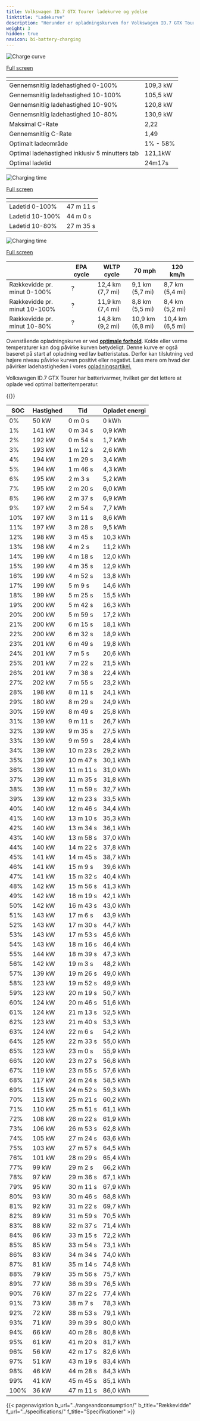 ```yaml
---
title: Volkswagen ID.7 GTX Tourer ladekurve og ydelse
linktitle: "Ladekurve"
description: "Herunder er opladningskurven for Volkswagen ID.7 GTX Tourer, der viser ladehastigheden ved forskellige batteriniveauer. Derudover giver grafer for rækkevidde og tid omfattende detaljer om opladningsydelsen."
weight: 3
hidden: true
navicon: bi-battery-charging
---
```

<!-- markdownlint-disable MD033 -->
<!-- markdownlint-disable MD010 -->
<img src="/images/nb-NO/models/volkswagen/id.7/id.7_gtx_tourer/chargingcurve.svg" alt="Charge curve" class="img-fluid">

[Full screen](/images/nb-NO/models/volkswagen/id.7/id.7_gtx_tourer/chargingcurve.svg)


<div class="table-responsive">
<table class="table table-striped border">
	<thead>
		<tr>
			<th>
			</th>
			<th>
			</th>
		</tr>
	</thead>
	<tbody>
		<tr>
			<td>
				Gennemsnitlig ladehastighed 0-100%
			</td>
			<td>
				109,3 kW
			</td>
		</tr>
		<tr>
			<td>
				Gennemsnitlig ladehastighed 10-100%
			</td>
			<td>
				105,5 kW
			</td>
		</tr>
		<tr>
			<td>
				Gennemsnitlig ladehastighed 10-90%
			</td>
			<td>
				120,8 kW
			</td>
		</tr>
		<tr>
			<td>
				Gennemsnitlig ladehastighed 10-80%
			</td>
			<td>
				130,9 kW
			</td>
		</tr>
		<tr>
			<td>
				Maksimal C-Rate
			</td>
			<td>
				2,22
			</td>
		</tr>
		<tr>
			<td>
				Gennemsnitlig C-Rate
			</td>
			<td>
				1,49
			</td>
		</tr>
		<tr>
			<td>
				Optimalt ladeområde
			</td>
			<td>
				1% - 58%
			</td>
		</tr>
		<tr>
			<td>
				Optimal ladehastighed inklusiv 5 minutters tab
			</td>
			<td>
				121,1kW
			</td>
		</tr>
		<tr>
			<td>
				Optimal ladetid
			</td>
			<td>
				24m17s
			</td>
		</tr>
	</tbody>
</table>
</div>
<img src="/images/nb-NO/models/volkswagen/id.7/id.7_gtx_tourer/chargingtime.svg" alt="Charging time" class="img-fluid">

[Full screen](/images/nb-NO/models/volkswagen/id.7/id.7_gtx_tourer/chargingtime.svg)
<div class="table-responsive">
<table class="table table-striped border">
	<thead>
		<tr>
			<th>
			</th>
			<th>
			</th>
		</tr>
	</thead>
	<tbody>
		<tr>
			<td>
				Ladetid 0-100%
			</td>
			<td>
				 47 m 11 s
			</td>
		</tr>
		<tr>
			<td>
				Ladetid 10-100%
			</td>
			<td>
				 44 m 0 s
			</td>
		</tr>
		<tr>
			<td>
				Ladetid 10-80%
			</td>
			<td>
				 27 m 35 s
			</td>
		</tr>
	</tbody>
</table>
</div>
<img src="/images/nb-NO/models/volkswagen/id.7/id.7_gtx_tourer/chargerangespeed.svg" alt="Charging time" class="img-fluid">

[Full screen](/images/nb-NO/models/volkswagen/id.7/id.7_gtx_tourer/chargerangespeed.svg)
<div class="table-responsive">
<table class="table table-striped border">
	<thead>
		<tr>
			<th>
			</th>
			<th>
				EPA cycle
			</th>
			<th>
				WLTP cycle
			</th>
			<th>
				70 mph
			</th>
			<th>
				120 km/h
			</th>
		</tr>
	</thead>
	<tbody>
		<tr>
			<td>
				Rækkevidde pr. minut 0-100%
			</td>
			<td>
				?
			</td>
			<td>
				12,4 km (7,7 mi)
			</td>
			<td>
				9,1 km (5,7 mi)
			</td>
			<td>
				8,7 km (5,4 mi)
			</td>
		</tr>
		<tr>
			<td>
				Rækkevidde pr. minut 10-100%
			</td>
			<td>
				?
			</td>
			<td>
				11,9 km (7,4 mi)
			</td>
			<td>
				8,8 km (5,5 mi)
			</td>
			<td>
				8,4 km (5,2 mi)
			</td>
		</tr>
		<tr>
			<td>
				Rækkevidde pr. minut 10-80%
			</td>
			<td>
				?
			</td>
			<td>
				14,8 km (9,2 mi)
			</td>
			<td>
				10,9 km (6,8 mi)
			</td>
			<td>
				10,4 km (6,5 mi)
			</td>
		</tr>
	</tbody>
</table>
</div>


Ovenstående opladningskurve er ved **[optimale forhold](../../../../../technology/battery/charging/#temperature)**. Kolde eller varme temperaturer kan dog påvirke kurven betydeligt. Denne kurve er også baseret på start af opladning ved lav batteristatus. Derfor kan tilslutning ved højere niveau påvirke kurven positivt eller negativt. Læs mere om hvad der påvirker ladehastigheden i vores [opladningsartikel.](../../../../../technology/battery/charging/)


Volkswagen ID.7 GTX Tourer har batterivarmer, hvilket gør det lettere at oplade ved optimal batteritemperatur.


{{<evkxdisplayaddarticle />}}
<div class="table-responsive">
<table class="table table-striped border">
	<thead>
		<tr>
			<th>
				SOC
			</th>
			<th>
				Hastighed
			</th>
			<th>
				Tid
			</th>
			<th>
				Opladet energi
			</th>
		</tr>
	</thead>
	<tbody>
		<tr>
			<td>
				0%
			</td>
			<td>
				50 kW
			</td>
			<td>
				 0 m 0 s
			</td>
			<td>
				0 kWh
			</td>
		</tr>
		<tr>
			<td>
				1%
			</td>
			<td>
				141 kW
			</td>
			<td>
				 0 m 34 s
			</td>
			<td>
				0,9 kWh
			</td>
		</tr>
		<tr>
			<td>
				2%
			</td>
			<td>
				192 kW
			</td>
			<td>
				 0 m 54 s
			</td>
			<td>
				1,7 kWh
			</td>
		</tr>
		<tr>
			<td>
				3%
			</td>
			<td>
				193 kW
			</td>
			<td>
				 1 m 12 s
			</td>
			<td>
				2,6 kWh
			</td>
		</tr>
		<tr>
			<td>
				4%
			</td>
			<td>
				194 kW
			</td>
			<td>
				 1 m 29 s
			</td>
			<td>
				3,4 kWh
			</td>
		</tr>
		<tr>
			<td>
				5%
			</td>
			<td>
				194 kW
			</td>
			<td>
				 1 m 46 s
			</td>
			<td>
				4,3 kWh
			</td>
		</tr>
		<tr>
			<td>
				6%
			</td>
			<td>
				195 kW
			</td>
			<td>
				 2 m 3 s
			</td>
			<td>
				5,2 kWh
			</td>
		</tr>
		<tr>
			<td>
				7%
			</td>
			<td>
				195 kW
			</td>
			<td>
				 2 m 20 s
			</td>
			<td>
				6,0 kWh
			</td>
		</tr>
		<tr>
			<td>
				8%
			</td>
			<td>
				196 kW
			</td>
			<td>
				 2 m 37 s
			</td>
			<td>
				6,9 kWh
			</td>
		</tr>
		<tr>
			<td>
				9%
			</td>
			<td>
				197 kW
			</td>
			<td>
				 2 m 54 s
			</td>
			<td>
				7,7 kWh
			</td>
		</tr>
		<tr>
			<td>
				10%
			</td>
			<td>
				197 kW
			</td>
			<td>
				 3 m 11 s
			</td>
			<td>
				8,6 kWh
			</td>
		</tr>
		<tr>
			<td>
				11%
			</td>
			<td>
				197 kW
			</td>
			<td>
				 3 m 28 s
			</td>
			<td>
				9,5 kWh
			</td>
		</tr>
		<tr>
			<td>
				12%
			</td>
			<td>
				198 kW
			</td>
			<td>
				 3 m 45 s
			</td>
			<td>
				10,3 kWh
			</td>
		</tr>
		<tr>
			<td>
				13%
			</td>
			<td>
				198 kW
			</td>
			<td>
				 4 m 2 s
			</td>
			<td>
				11,2 kWh
			</td>
		</tr>
		<tr>
			<td>
				14%
			</td>
			<td>
				199 kW
			</td>
			<td>
				 4 m 18 s
			</td>
			<td>
				12,0 kWh
			</td>
		</tr>
		<tr>
			<td>
				15%
			</td>
			<td>
				199 kW
			</td>
			<td>
				 4 m 35 s
			</td>
			<td>
				12,9 kWh
			</td>
		</tr>
		<tr>
			<td>
				16%
			</td>
			<td>
				199 kW
			</td>
			<td>
				 4 m 52 s
			</td>
			<td>
				13,8 kWh
			</td>
		</tr>
		<tr>
			<td>
				17%
			</td>
			<td>
				199 kW
			</td>
			<td>
				 5 m 9 s
			</td>
			<td>
				14,6 kWh
			</td>
		</tr>
		<tr>
			<td>
				18%
			</td>
			<td>
				199 kW
			</td>
			<td>
				 5 m 25 s
			</td>
			<td>
				15,5 kWh
			</td>
		</tr>
		<tr>
			<td>
				19%
			</td>
			<td>
				200 kW
			</td>
			<td>
				 5 m 42 s
			</td>
			<td>
				16,3 kWh
			</td>
		</tr>
		<tr>
			<td>
				20%
			</td>
			<td>
				200 kW
			</td>
			<td>
				 5 m 59 s
			</td>
			<td>
				17,2 kWh
			</td>
		</tr>
		<tr>
			<td>
				21%
			</td>
			<td>
				200 kW
			</td>
			<td>
				 6 m 15 s
			</td>
			<td>
				18,1 kWh
			</td>
		</tr>
		<tr>
			<td>
				22%
			</td>
			<td>
				200 kW
			</td>
			<td>
				 6 m 32 s
			</td>
			<td>
				18,9 kWh
			</td>
		</tr>
		<tr>
			<td>
				23%
			</td>
			<td>
				201 kW
			</td>
			<td>
				 6 m 49 s
			</td>
			<td>
				19,8 kWh
			</td>
		</tr>
		<tr>
			<td>
				24%
			</td>
			<td>
				201 kW
			</td>
			<td>
				 7 m 5 s
			</td>
			<td>
				20,6 kWh
			</td>
		</tr>
		<tr>
			<td>
				25%
			</td>
			<td>
				201 kW
			</td>
			<td>
				 7 m 22 s
			</td>
			<td>
				21,5 kWh
			</td>
		</tr>
		<tr>
			<td>
				26%
			</td>
			<td>
				201 kW
			</td>
			<td>
				 7 m 38 s
			</td>
			<td>
				22,4 kWh
			</td>
		</tr>
		<tr>
			<td>
				27%
			</td>
			<td>
				202 kW
			</td>
			<td>
				 7 m 55 s
			</td>
			<td>
				23,2 kWh
			</td>
		</tr>
		<tr>
			<td>
				28%
			</td>
			<td>
				198 kW
			</td>
			<td>
				 8 m 11 s
			</td>
			<td>
				24,1 kWh
			</td>
		</tr>
		<tr>
			<td>
				29%
			</td>
			<td>
				180 kW
			</td>
			<td>
				 8 m 29 s
			</td>
			<td>
				24,9 kWh
			</td>
		</tr>
		<tr>
			<td>
				30%
			</td>
			<td>
				159 kW
			</td>
			<td>
				 8 m 49 s
			</td>
			<td>
				25,8 kWh
			</td>
		</tr>
		<tr>
			<td>
				31%
			</td>
			<td>
				139 kW
			</td>
			<td>
				 9 m 11 s
			</td>
			<td>
				26,7 kWh
			</td>
		</tr>
		<tr>
			<td>
				32%
			</td>
			<td>
				139 kW
			</td>
			<td>
				 9 m 35 s
			</td>
			<td>
				27,5 kWh
			</td>
		</tr>
		<tr>
			<td>
				33%
			</td>
			<td>
				139 kW
			</td>
			<td>
				 9 m 59 s
			</td>
			<td>
				28,4 kWh
			</td>
		</tr>
		<tr>
			<td>
				34%
			</td>
			<td>
				139 kW
			</td>
			<td>
				 10 m 23 s
			</td>
			<td>
				29,2 kWh
			</td>
		</tr>
		<tr>
			<td>
				35%
			</td>
			<td>
				139 kW
			</td>
			<td>
				 10 m 47 s
			</td>
			<td>
				30,1 kWh
			</td>
		</tr>
		<tr>
			<td>
				36%
			</td>
			<td>
				139 kW
			</td>
			<td>
				 11 m 11 s
			</td>
			<td>
				31,0 kWh
			</td>
		</tr>
		<tr>
			<td>
				37%
			</td>
			<td>
				139 kW
			</td>
			<td>
				 11 m 35 s
			</td>
			<td>
				31,8 kWh
			</td>
		</tr>
		<tr>
			<td>
				38%
			</td>
			<td>
				139 kW
			</td>
			<td>
				 11 m 59 s
			</td>
			<td>
				32,7 kWh
			</td>
		</tr>
		<tr>
			<td>
				39%
			</td>
			<td>
				139 kW
			</td>
			<td>
				 12 m 23 s
			</td>
			<td>
				33,5 kWh
			</td>
		</tr>
		<tr>
			<td>
				40%
			</td>
			<td>
				140 kW
			</td>
			<td>
				 12 m 46 s
			</td>
			<td>
				34,4 kWh
			</td>
		</tr>
		<tr>
			<td>
				41%
			</td>
			<td>
				140 kW
			</td>
			<td>
				 13 m 10 s
			</td>
			<td>
				35,3 kWh
			</td>
		</tr>
		<tr>
			<td>
				42%
			</td>
			<td>
				140 kW
			</td>
			<td>
				 13 m 34 s
			</td>
			<td>
				36,1 kWh
			</td>
		</tr>
		<tr>
			<td>
				43%
			</td>
			<td>
				140 kW
			</td>
			<td>
				 13 m 58 s
			</td>
			<td>
				37,0 kWh
			</td>
		</tr>
		<tr>
			<td>
				44%
			</td>
			<td>
				140 kW
			</td>
			<td>
				 14 m 22 s
			</td>
			<td>
				37,8 kWh
			</td>
		</tr>
		<tr>
			<td>
				45%
			</td>
			<td>
				141 kW
			</td>
			<td>
				 14 m 45 s
			</td>
			<td>
				38,7 kWh
			</td>
		</tr>
		<tr>
			<td>
				46%
			</td>
			<td>
				141 kW
			</td>
			<td>
				 15 m 9 s
			</td>
			<td>
				39,6 kWh
			</td>
		</tr>
		<tr>
			<td>
				47%
			</td>
			<td>
				141 kW
			</td>
			<td>
				 15 m 32 s
			</td>
			<td>
				40,4 kWh
			</td>
		</tr>
		<tr>
			<td>
				48%
			</td>
			<td>
				142 kW
			</td>
			<td>
				 15 m 56 s
			</td>
			<td>
				41,3 kWh
			</td>
		</tr>
		<tr>
			<td>
				49%
			</td>
			<td>
				142 kW
			</td>
			<td>
				 16 m 19 s
			</td>
			<td>
				42,1 kWh
			</td>
		</tr>
		<tr>
			<td>
				50%
			</td>
			<td>
				142 kW
			</td>
			<td>
				 16 m 43 s
			</td>
			<td>
				43,0 kWh
			</td>
		</tr>
		<tr>
			<td>
				51%
			</td>
			<td>
				143 kW
			</td>
			<td>
				 17 m 6 s
			</td>
			<td>
				43,9 kWh
			</td>
		</tr>
		<tr>
			<td>
				52%
			</td>
			<td>
				143 kW
			</td>
			<td>
				 17 m 30 s
			</td>
			<td>
				44,7 kWh
			</td>
		</tr>
		<tr>
			<td>
				53%
			</td>
			<td>
				143 kW
			</td>
			<td>
				 17 m 53 s
			</td>
			<td>
				45,6 kWh
			</td>
		</tr>
		<tr>
			<td>
				54%
			</td>
			<td>
				143 kW
			</td>
			<td>
				 18 m 16 s
			</td>
			<td>
				46,4 kWh
			</td>
		</tr>
		<tr>
			<td>
				55%
			</td>
			<td>
				144 kW
			</td>
			<td>
				 18 m 39 s
			</td>
			<td>
				47,3 kWh
			</td>
		</tr>
		<tr>
			<td>
				56%
			</td>
			<td>
				142 kW
			</td>
			<td>
				 19 m 3 s
			</td>
			<td>
				48,2 kWh
			</td>
		</tr>
		<tr>
			<td>
				57%
			</td>
			<td>
				139 kW
			</td>
			<td>
				 19 m 26 s
			</td>
			<td>
				49,0 kWh
			</td>
		</tr>
		<tr>
			<td>
				58%
			</td>
			<td>
				123 kW
			</td>
			<td>
				 19 m 52 s
			</td>
			<td>
				49,9 kWh
			</td>
		</tr>
		<tr>
			<td>
				59%
			</td>
			<td>
				123 kW
			</td>
			<td>
				 20 m 19 s
			</td>
			<td>
				50,7 kWh
			</td>
		</tr>
		<tr>
			<td>
				60%
			</td>
			<td>
				124 kW
			</td>
			<td>
				 20 m 46 s
			</td>
			<td>
				51,6 kWh
			</td>
		</tr>
		<tr>
			<td>
				61%
			</td>
			<td>
				124 kW
			</td>
			<td>
				 21 m 13 s
			</td>
			<td>
				52,5 kWh
			</td>
		</tr>
		<tr>
			<td>
				62%
			</td>
			<td>
				123 kW
			</td>
			<td>
				 21 m 40 s
			</td>
			<td>
				53,3 kWh
			</td>
		</tr>
		<tr>
			<td>
				63%
			</td>
			<td>
				124 kW
			</td>
			<td>
				 22 m 6 s
			</td>
			<td>
				54,2 kWh
			</td>
		</tr>
		<tr>
			<td>
				64%
			</td>
			<td>
				125 kW
			</td>
			<td>
				 22 m 33 s
			</td>
			<td>
				55,0 kWh
			</td>
		</tr>
		<tr>
			<td>
				65%
			</td>
			<td>
				123 kW
			</td>
			<td>
				 23 m 0 s
			</td>
			<td>
				55,9 kWh
			</td>
		</tr>
		<tr>
			<td>
				66%
			</td>
			<td>
				120 kW
			</td>
			<td>
				 23 m 27 s
			</td>
			<td>
				56,8 kWh
			</td>
		</tr>
		<tr>
			<td>
				67%
			</td>
			<td>
				119 kW
			</td>
			<td>
				 23 m 55 s
			</td>
			<td>
				57,6 kWh
			</td>
		</tr>
		<tr>
			<td>
				68%
			</td>
			<td>
				117 kW
			</td>
			<td>
				 24 m 24 s
			</td>
			<td>
				58,5 kWh
			</td>
		</tr>
		<tr>
			<td>
				69%
			</td>
			<td>
				115 kW
			</td>
			<td>
				 24 m 52 s
			</td>
			<td>
				59,3 kWh
			</td>
		</tr>
		<tr>
			<td>
				70%
			</td>
			<td>
				113 kW
			</td>
			<td>
				 25 m 21 s
			</td>
			<td>
				60,2 kWh
			</td>
		</tr>
		<tr>
			<td>
				71%
			</td>
			<td>
				110 kW
			</td>
			<td>
				 25 m 51 s
			</td>
			<td>
				61,1 kWh
			</td>
		</tr>
		<tr>
			<td>
				72%
			</td>
			<td>
				108 kW
			</td>
			<td>
				 26 m 22 s
			</td>
			<td>
				61,9 kWh
			</td>
		</tr>
		<tr>
			<td>
				73%
			</td>
			<td>
				106 kW
			</td>
			<td>
				 26 m 53 s
			</td>
			<td>
				62,8 kWh
			</td>
		</tr>
		<tr>
			<td>
				74%
			</td>
			<td>
				105 kW
			</td>
			<td>
				 27 m 24 s
			</td>
			<td>
				63,6 kWh
			</td>
		</tr>
		<tr>
			<td>
				75%
			</td>
			<td>
				103 kW
			</td>
			<td>
				 27 m 57 s
			</td>
			<td>
				64,5 kWh
			</td>
		</tr>
		<tr>
			<td>
				76%
			</td>
			<td>
				101 kW
			</td>
			<td>
				 28 m 29 s
			</td>
			<td>
				65,4 kWh
			</td>
		</tr>
		<tr>
			<td>
				77%
			</td>
			<td>
				99 kW
			</td>
			<td>
				 29 m 2 s
			</td>
			<td>
				66,2 kWh
			</td>
		</tr>
		<tr>
			<td>
				78%
			</td>
			<td>
				97 kW
			</td>
			<td>
				 29 m 36 s
			</td>
			<td>
				67,1 kWh
			</td>
		</tr>
		<tr>
			<td>
				79%
			</td>
			<td>
				95 kW
			</td>
			<td>
				 30 m 11 s
			</td>
			<td>
				67,9 kWh
			</td>
		</tr>
		<tr>
			<td>
				80%
			</td>
			<td>
				93 kW
			</td>
			<td>
				 30 m 46 s
			</td>
			<td>
				68,8 kWh
			</td>
		</tr>
		<tr>
			<td>
				81%
			</td>
			<td>
				92 kW
			</td>
			<td>
				 31 m 22 s
			</td>
			<td>
				69,7 kWh
			</td>
		</tr>
		<tr>
			<td>
				82%
			</td>
			<td>
				89 kW
			</td>
			<td>
				 31 m 59 s
			</td>
			<td>
				70,5 kWh
			</td>
		</tr>
		<tr>
			<td>
				83%
			</td>
			<td>
				88 kW
			</td>
			<td>
				 32 m 37 s
			</td>
			<td>
				71,4 kWh
			</td>
		</tr>
		<tr>
			<td>
				84%
			</td>
			<td>
				86 kW
			</td>
			<td>
				 33 m 15 s
			</td>
			<td>
				72,2 kWh
			</td>
		</tr>
		<tr>
			<td>
				85%
			</td>
			<td>
				85 kW
			</td>
			<td>
				 33 m 54 s
			</td>
			<td>
				73,1 kWh
			</td>
		</tr>
		<tr>
			<td>
				86%
			</td>
			<td>
				83 kW
			</td>
			<td>
				 34 m 34 s
			</td>
			<td>
				74,0 kWh
			</td>
		</tr>
		<tr>
			<td>
				87%
			</td>
			<td>
				81 kW
			</td>
			<td>
				 35 m 14 s
			</td>
			<td>
				74,8 kWh
			</td>
		</tr>
		<tr>
			<td>
				88%
			</td>
			<td>
				79 kW
			</td>
			<td>
				 35 m 56 s
			</td>
			<td>
				75,7 kWh
			</td>
		</tr>
		<tr>
			<td>
				89%
			</td>
			<td>
				77 kW
			</td>
			<td>
				 36 m 39 s
			</td>
			<td>
				76,5 kWh
			</td>
		</tr>
		<tr>
			<td>
				90%
			</td>
			<td>
				76 kW
			</td>
			<td>
				 37 m 22 s
			</td>
			<td>
				77,4 kWh
			</td>
		</tr>
		<tr>
			<td>
				91%
			</td>
			<td>
				73 kW
			</td>
			<td>
				 38 m 7 s
			</td>
			<td>
				78,3 kWh
			</td>
		</tr>
		<tr>
			<td>
				92%
			</td>
			<td>
				72 kW
			</td>
			<td>
				 38 m 53 s
			</td>
			<td>
				79,1 kWh
			</td>
		</tr>
		<tr>
			<td>
				93%
			</td>
			<td>
				71 kW
			</td>
			<td>
				 39 m 39 s
			</td>
			<td>
				80,0 kWh
			</td>
		</tr>
		<tr>
			<td>
				94%
			</td>
			<td>
				66 kW
			</td>
			<td>
				 40 m 28 s
			</td>
			<td>
				80,8 kWh
			</td>
		</tr>
		<tr>
			<td>
				95%
			</td>
			<td>
				61 kW
			</td>
			<td>
				 41 m 20 s
			</td>
			<td>
				81,7 kWh
			</td>
		</tr>
		<tr>
			<td>
				96%
			</td>
			<td>
				56 kW
			</td>
			<td>
				 42 m 17 s
			</td>
			<td>
				82,6 kWh
			</td>
		</tr>
		<tr>
			<td>
				97%
			</td>
			<td>
				51 kW
			</td>
			<td>
				 43 m 19 s
			</td>
			<td>
				83,4 kWh
			</td>
		</tr>
		<tr>
			<td>
				98%
			</td>
			<td>
				46 kW
			</td>
			<td>
				 44 m 28 s
			</td>
			<td>
				84,3 kWh
			</td>
		</tr>
		<tr>
			<td>
				99%
			</td>
			<td>
				41 kW
			</td>
			<td>
				 45 m 45 s
			</td>
			<td>
				85,1 kWh
			</td>
		</tr>
		<tr>
			<td>
				100%
			</td>
			<td>
				36 kW
			</td>
			<td>
				 47 m 11 s
			</td>
			<td>
				86,0 kWh
			</td>
		</tr>
	</tbody>
</table>
</div>


{{< pagenavigation b_url="../rangeandconsumption/" b_title="Rækkevidde" f_url="../specifications/" f_title="Specifikationer" >}}
